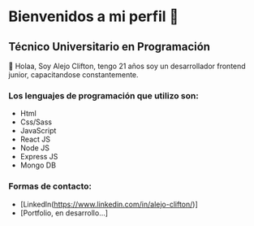 # Bienvenidos a mi perfil 👋

## Técnico Universitario en Programación

👋 Holaa, Soy Alejo Clifton, tengo 21 años soy un desarrollador frontend junior, capacitandose constantemente.

### Los lenguajes de programación que utilizo son:

-   Html
-   Css/Sass
-   JavaScript
-   React JS
-   Node JS
-   Express JS
-   Mongo DB

### Formas de contacto:

- [Linkedln(https://www.linkedin.com/in/alejo-clifton/)]
- [Portfolio, en desarrollo...]
